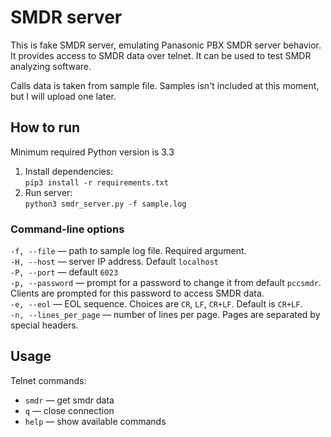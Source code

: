 # SMDR server

This is fake SMDR server, emulating Panasonic PBX SMDR server behavior. It
provides access to SMDR data over telnet. It can be used to test SMDR
analyzing software.

Calls data is taken from sample file. Samples isn't included at this moment,
but I will upload one later.

## How to run

Minimum required Python version is 3.3

1. Install dependencies:  
`pip3 install -r requirements.txt`
2. Run server:  
`python3 smdr_server.py -f sample.log`

### Command-line options

`-f, --file` — path to sample log file. Required argument.  
`-H, --host` — server IP address. Default `localhost`  
`-P, --port` — default `6023`  
`-p, --password` — prompt for a password to change it
from default `pccsmdr`. Clients are prompted for this password
to access SMDR data.  
`-e, --eol` — EOL sequence. Choices are `CR`, `LF`, `CR+LF`.
Default is `CR+LF`.  
`-n, --lines_per_page` — number of lines per page. Pages are separated
by special headers.

## Usage

Telnet commands:

- `smdr` — get smdr data
- `q` — close connection
- `help` — show available commands
